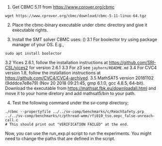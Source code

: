 1. Get CBMC 5.11 from https://www.cprover.org/cbmc
```shell
wget https://www.cprover.org/cbmc/download/cbmc-5-11-linux-64.tgz
```

2. Place the cbmc-binary executable under cbmc directory and give it executable rights.

3. Install the SMT solver CBMC uses: ()
3.1 For boolector try using package manager of your OS. E.g.,
```shell
sudo apt install boolector

```
3.2  Yices 2.6.1, follow the installation instructions at https://github.com/SRI-CSL/yices2 for version 2.6.1
3.3 For z3 see `jayhorn/README.md`
3.4 For CVC4 version 1.8, follow the installation instructions at https://github.com/CVC4/CVC4-archived.
3.5 MathSAT5 version 20181102 (9dddce7e8e79) (Nov 20 2018 09:21:45, gmp 6.1.0, gcc 4.8.5, 64-bit). Download the executable from https://mathsat.fbk.eu/downloadall.html and move it to your home diretory and add mathsat5/bin to your path.


4. Test the following command under the sv-comp directory;
```shell
./cbmc --propertyfile ../../sv-comp/benchmarks/c/ReachSafety.prp ../../sv-comp/benchmarks/c/pthread-wmm/rfi010_tso.oepc_false-unreach-call.c
# This should print out "VERIFICATION FAILED" at the end.
```

Now, you can use the run_exp.pl script to run the experiments. You might need to change the paths that are defined in the script.